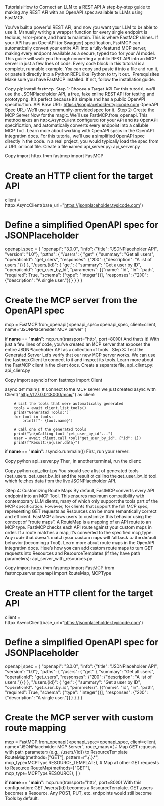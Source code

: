 Tutorials
How to Connect an LLM to a REST API
A step-by-step guide to making any REST API with an OpenAPI spec available to LLMs using FastMCP.

You’ve built a powerful REST API, and now you want your LLM to be able to use it. Manually writing a wrapper function for every single endpoint is tedious, error-prone, and hard to maintain.
This is where FastMCP shines. If your API has an OpenAPI (or Swagger) specification, FastMCP can automatically convert your entire API into a fully-featured MCP server, making every endpoint available as a secure, typed tool for your AI model.
This guide will walk you through converting a public REST API into an MCP server in just a few lines of code.
Every code block in this tutorial is a complete, runnable example. You can copy and paste it into a file and run it, or paste it directly into a Python REPL like IPython to try it out.
​
Prerequisites
Make sure you have FastMCP installed. If not, follow the installation guide.

Copy
pip install fastmcp
​
Step 1: Choose a Target API
For this tutorial, we’ll use the JSONPlaceholder API, a free, fake online REST API for testing and prototyping. It’s perfect because it’s simple and has a public OpenAPI specification.
API Base URL: https://jsonplaceholder.typicode.com
OpenAPI Spec URL: We’ll use a community-provided spec for it.
​
Step 2: Create the MCP Server
Now for the magic. We’ll use FastMCP.from_openapi. This method takes an httpx.AsyncClient configured for your API and its OpenAPI specification, and automatically converts every endpoint into a callable MCP Tool.
Learn more about working with OpenAPI specs in the OpenAPI integration docs.
For this tutorial, we’ll use a simplified OpenAPI spec directly in the code. In a real project, you would typically load the spec from a URL or local file.
Create a file named api_server.py:
api_server.py

Copy
import httpx
from fastmcp import FastMCP

# Create an HTTP client for the target API
client = httpx.AsyncClient(base_url="https://jsonplaceholder.typicode.com")

# Define a simplified OpenAPI spec for JSONPlaceholder
openapi_spec = {
    "openapi": "3.0.0",
    "info": {"title": "JSONPlaceholder API", "version": "1.0"},
    "paths": {
        "/users": {
            "get": {
                "summary": "Get all users",
                "operationId": "get_users",
                "responses": {"200": {"description": "A list of users."}}
            }
        },
        "/users/{id}": {
            "get": {
                "summary": "Get a user by ID",
                "operationId": "get_user_by_id",
                "parameters": [{"name": "id", "in": "path", "required": True, "schema": {"type": "integer"}}],
                "responses": {"200": {"description": "A single user."}}
            }
        }
    }
}

# Create the MCP server from the OpenAPI spec
mcp = FastMCP.from_openapi(
    openapi_spec=openapi_spec,
    client=client,
    name="JSONPlaceholder MCP Server"
)

if __name__ == "__main__":
    mcp.run(transport="http", port=8000)
And that’s it! With just a few lines of code, you’ve created an MCP server that exposes the entire JSONPlaceholder API as a collection of tools.
​
Step 3: Test the Generated Server
Let’s verify that our new MCP server works. We can use the fastmcp.Client to connect to it and inspect its tools.
Learn more about the FastMCP client in the client docs.
Create a separate file, api_client.py:
api_client.py

Copy
import asyncio
from fastmcp import Client

async def main():
    # Connect to the MCP server we just created
    async with Client("http://127.0.0.1:8000/mcp/") as client:
        
        # List the tools that were automatically generated
        tools = await client.list_tools()
        print("Generated Tools:")
        for tool in tools:
            print(f"- {tool.name}")
            
        # Call one of the generated tools
        print("\n\nCalling tool 'get_user_by_id'...")
        user = await client.call_tool("get_user_by_id", {"id": 1})
        print(f"Result:\n{user.data}")

if __name__ == "__main__":
    asyncio.run(main())
First, run your server:

Copy
python api_server.py
Then, in another terminal, run the client:

Copy
python api_client.py
You should see a list of generated tools (get_users, get_user_by_id) and the result of calling the get_user_by_id tool, which fetches data from the live JSONPlaceholder API.


​
Step 4: Customizing Route Maps
By default, FastMCP converts every API endpoint into an MCP Tool. This ensures maximum compatibility with contemporary LLM clients, many of which only support the tools part of the MCP specification.
However, for clients that support the full MCP spec, representing GET requests as Resources can be more semantically correct and efficient.
FastMCP allows users to customize this behavior using the concept of “route maps”. A RouteMap is a mapping of an API route to an MCP type. FastMCP checks each API route against your custom maps in order. If a route matches a map, it’s converted to the specified mcp_type. Any route that doesn’t match your custom maps will fall back to the default behavior (becoming a Tool).
Learn more about route maps in the OpenAPI integration docs.
Here’s how you can add custom route maps to turn GET requests into Resources and ResourceTemplates (if they have path parameters):
api_server_with_resources.py

Copy
import httpx
from fastmcp import FastMCP
from fastmcp.server.openapi import RouteMap, MCPType


# Create an HTTP client for the target API
client = httpx.AsyncClient(base_url="https://jsonplaceholder.typicode.com")

# Define a simplified OpenAPI spec for JSONPlaceholder
openapi_spec = {
    "openapi": "3.0.0",
    "info": {"title": "JSONPlaceholder API", "version": "1.0"},
    "paths": {
        "/users": {
            "get": {
                "summary": "Get all users",
                "operationId": "get_users",
                "responses": {"200": {"description": "A list of users."}}
            }
        },
        "/users/{id}": {
            "get": {
                "summary": "Get a user by ID",
                "operationId": "get_user_by_id",
                "parameters": [{"name": "id", "in": "path", "required": True, "schema": {"type": "integer"}}],
                "responses": {"200": {"description": "A single user."}}
            }
        }
    }
}

# Create the MCP server with custom route mapping
mcp = FastMCP.from_openapi(
    openapi_spec=openapi_spec,
    client=client,
    name="JSONPlaceholder MCP Server",
    route_maps=[
        # Map GET requests with path parameters (e.g., /users/{id}) to ResourceTemplate
        RouteMap(methods=["GET"], pattern=r".*\{.*\}.*", mcp_type=MCPType.RESOURCE_TEMPLATE),
        # Map all other GET requests to Resource
        RouteMap(methods=["GET"], mcp_type=MCPType.RESOURCE),
    ]
)

if __name__ == "__main__":
    mcp.run(transport="http", port=8000)
With this configuration:
GET /users/{id} becomes a ResourceTemplate.
GET /users becomes a Resource.
Any POST, PUT, etc. endpoints would still become Tools by default.